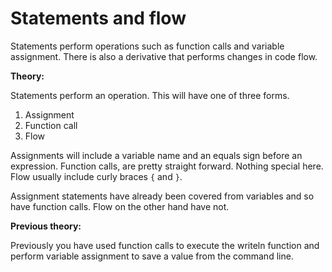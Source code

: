 # Statements and flow
Statements perform operations such as function calls and variable assignment. There is also a derivative that performs changes in code flow.

**Theory:**

Statements perform an operation. This will have one of three forms.

1. Assignment
2. Function call
3. Flow

Assignments will include a variable name and an equals sign before an expression.
Function calls, are pretty straight forward. Nothing special here.
Flow usually include curly braces ``{`` and ``}``.

Assignment statements have already been covered from variables and so have function calls. Flow on the other hand have not.

**Previous theory:**

Previously you have used function calls to execute the writeln function and perform variable assignment to save a value from the command line.
